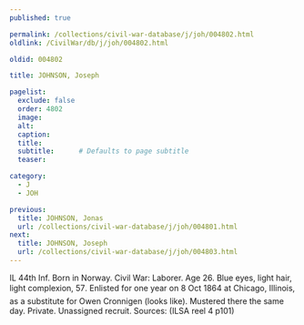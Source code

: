 ```yaml
---
published: true

permalink: /collections/civil-war-database/j/joh/004802.html
oldlink: /CivilWar/db/j/joh/004802.html

oldid: 004802

title: JOHNSON, Joseph

pagelist:
  exclude: false
  order: 4802
  image: 
  alt:
  caption:
  title:
  subtitle:      # Defaults to page subtitle
  teaser:

category: 
  - J 
  - JOH

previous:
  title: JOHNSON, Jonas
  url: /collections/civil-war-database/j/joh/004801.html  
next:
  title: JOHNSON, Joseph
  url: /collections/civil-war-database/j/joh/004803.html   
---
```

IL 44th Inf. Born in Norway. Civil War: Laborer. Age 26. Blue eyes, light hair, light complexion, 5&#146;7&#148;. Enlisted for one year on 8 Oct 1864 at Chicago, Illinois, as a substitute for Owen Cronnigen (looks like). Mustered there the same day. Private. Unassigned recruit. Sources: (ILSA reel 4 p101)